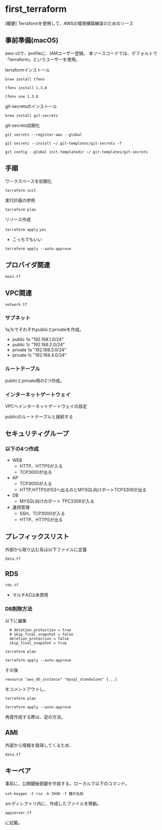 # first_terraform
[概要]
Terraformを使用して、AWSの環境構築練習のためのソース

## 事前準備(macOS)
aws-cliで、profileに、IAMユーザー登録。
本ソースコードでは、デフォルトで「terraform」というユーザーを使用。

terraformインストール

`brew install tfenv`

`tfenv install 1.3.8`

`tfenv use 1.3.8`

git-secretsのインストール

`brew install git-secrets`

git-secrets初期化

`git secrets --register-aws --global`

`git secrets --install ~/.git-templates/git-secrets -f`

`git config --global init.templatedir ~/.git-templates/git-secrets`
## 手順
ワークスペースを初期化

`terraform init`

実行計画の参照

`terraform plan`

リソース作成

`terraform apply`
`yes`
- こっちでもいい

`terraform apply --auto-approve`
## プロバイダ関連
`main.tf`
## VPC関連
`network.tf`

### サブネット
1a,1cでそれぞれpublicとprivateを作成。

- public 1a "192.168.1.0/24"
- public 1c "192.168.2.0/24"
- private 1a "192.168.3.0/24"
- private 1c "192.168.4.0/24"

### ルートテーブル
publicとprivate用の2つ作成。

### インターネットゲートウェイ
VPCへインターネットゲートウェイの設定

publicのルートテーブルと接続する

## セキュリティグループ
### 以下の4つ作成
- WEB
    - HTTP、HTTPSが入る
    - TCP3000が出る
- AP
    - TCP3000が入る
    - HTTP,HTTPSがS3へ出るのとMYSQL向けポートTCP3306が出る
- DB
    - MYSQL向けのポート TPC3306が入る
- 運用管理
    - SSH、TCP3000が入る
    - HTTP、HTTPSが出る

## プレフィックスリスト
外部から取り込む系は以下ファイルに定義

`data.tf`

## RDS
`rds.tf`

- マルチAZは未使用

### DB削除方法
以下に編集
```
  # deletion_protection = true
  # skip_final_snapshot = false
  deletion_protection = false
  skip_final_snapshot = true
```

`terraform plan`

`terraform apply --auto-approve`

その後

`resource "aws_db_instance" "mysql_standalone" {...}`

をコメントアウトし、

`terraform plan`

`terraform apply --auto-approve`

再度作成する際は、逆の方法。

## AMI
外部から情報を取得してくるため、

`data.tf`

## キーペア
事前に、公開鍵秘密鍵を作成する。ローカルで以下のコマンド。

`ssh-keygen -t rsa -b 2048 -f 鍵の名前`

srcディレクトリ内に、作成したファイルを移動。

`appserver.tf`

に記載。